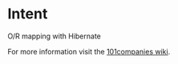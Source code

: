 # Intent
O/R mapping with Hibernate

For more information visit the [101companies wiki](http://www.101companies.org).